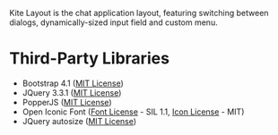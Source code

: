 Kite Layout is the chat application layout, featuring switching between dialogs, dynamically-sized input field and custom menu.

# Third-Party Libraries
+ Bootstrap 4.1 ([MIT License](https://github.com/twbs/bootstrap/blob/master/LICENSE))
+ JQuery 3.3.1 ([MIT License](https://github.com/jquery/jquery/blob/master/LICENSE.txt))
+ PopperJS ([MIT License](https://github.com/FezVrasta/popper.js/blob/master/LICENSE.md))
+ Open Iconic Font ([Font License](https://github.com/iconic/open-iconic/blob/master/FONT-LICENSE) - SIL 1.1, [Icon License](https://github.com/iconic/open-iconic/blob/master/ICON-LICENSE) - MIT)
+ JQuery autosize ([MIT License](https://github.com/jackmoore/autosize/blob/master/LICENSE.md))
